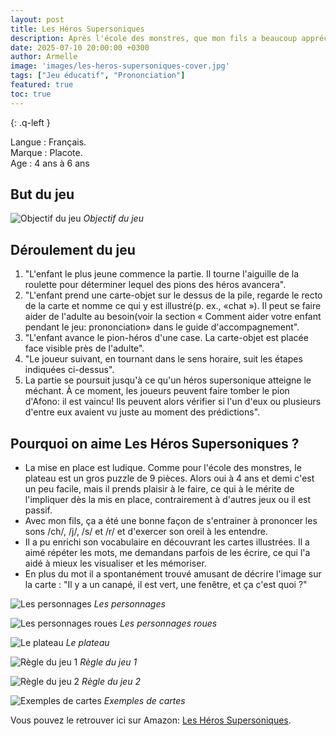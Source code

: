```yaml
---
layout: post
title: Les Héros Supersoniques
description: Après l'école des monstres, que mon fils a beaucoup apprécié, nous avons essayé celui-ci pour s'entrainer sur la prononciation des sons /ch/, /j/, /s/ et /r/ en début de phrase.
date: 2025-07-10 20:00:00 +0300
author: Armelle
image: 'images/les-heros-supersoniques-cover.jpg'
tags: ["Jeu éducatif", "Prononciation"]
featured: true
toc: true
---
```


{: .q-left }

Langue : Français.                 
Marque : Placote.            
Age : 4 ans à 6 ans                          

## But du jeu

![Objectif du jeu](images/les-heros-supersoniques-dos.jpg)
*Objectif du jeu*

## Déroulement du jeu

1. "L'enfant le plus jeune commence la partie. Il tourne l'aiguille de la roulette pour déterminer lequel des pions des héros avancera".
2. "L'enfant prend une carte-objet sur le dessus de la pile, regarde le recto de la carte et nomme ce qui y est illustré(p. ex., «chat »). Il peut se faire aider de l'adulte au besoin(voir la section « Comment aider votre enfant pendant le jeu: prononciation» dans le guide d'accompagnement".
3. "L'enfant avance le pion-héros d'une case. La carte-objet est placée face visible près de l'adulte".
4. "Le joueur suivant, en tournant dans le sens horaire, suit les étapes indiquées ci-dessus".
5. La partie se poursuit jusqu'à ce qu'un héros supersonique atteigne le méchant. À ce moment, les joueurs peuvent faire tomber le pion d'Afono: il est vaincu! Ils peuvent alors vérifier si l'un d'eux ou plusieurs d'entre eux avaient vu juste au moment des prédictions".

## Pourquoi on aime Les Héros Supersoniques ?

- La mise en place est ludique. Comme pour l'école des monstres, le plateau est un gros puzzle de 9 pièces. Alors oui à 4 ans et demi c'est un peu facile, mais il prends plaisir à le faire, ce qui à le mérite de l'impliquer dès la mis en place, contrairement à d'autres jeux ou il est passif.
- Avec mon fils, ça a été une bonne façon de s'entrainer à prononcer les sons /ch/, /j/, /s/ et /r/ et d'exercer son oreil à les entendre.
- Il a pu enrichi son vocabulaire en découvrant les cartes illustrées. Il a aimé répéter les mots, me demandans parfois de les écrire, ce qui l'a aidé à mieux les visualiser et les mémoriser. 
- En plus du mot il a spontanément trouvé amusant de décrire l'image sur la carte : "Il y a un canapé, il est vert, une fenêtre, et ça c'est quoi ?"

![Les personnages](images/les-heros-supersoniques-personnages.jpg)
*Les personnages*

![Les personnages roues](images/les-heros-supersoniques-personnage-roue.jpg)
*Les personnages roues*

![Le plateau](images/les-heros-supersoniques-plateau.jpg)
*Le plateau*

![Règle du jeu 1](images/les-heros-supersoniques-regle-du-jeu-1.jpg)
*Règle du jeu 1*

![Règle du jeu 2](images/les-heros-supersoniques-regle-du-jeu21.jpg)
*Règle du jeu 2*

![Exemples de cartes](images/les-heros-supersoniques-carte.jpg)
*Exemples de cartes*

Vous pouvez le retrouver ici sur Amazon: [Les Héros Supersoniques](https://amzn.to/4l5PQdO).



